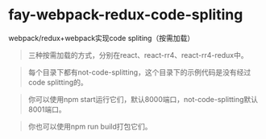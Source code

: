 # fay-webpack-redux-code-spliting
webpack/redux+webpack实现code spliting（按需加载）

> 三种按需加载的方式，分别在react、react-rr4、react-rr4-redux中。

> 每个目录下都有not-code-splitting，这个目录下的示例代码是没有经过code splitting的。

> 你可以使用npm start运行它们，默认8000端口，not-code-splitting默认8001端口。

> 你也可以使用npm run build打包它们。
